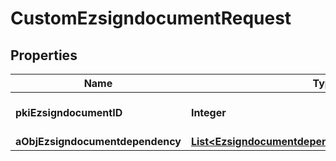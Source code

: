 

# CustomEzsigndocumentRequest

## Properties

Name | Type | Description | Notes
------------ | ------------- | ------------- | -------------
**pkiEzsigndocumentID** | **Integer** | The unique ID of the Ezsigndocument | 
**aObjEzsigndocumentdependency** | [**List&lt;EzsigndocumentdependencyRequestCompound&gt;**](EzsigndocumentdependencyRequest.md) |  | 




